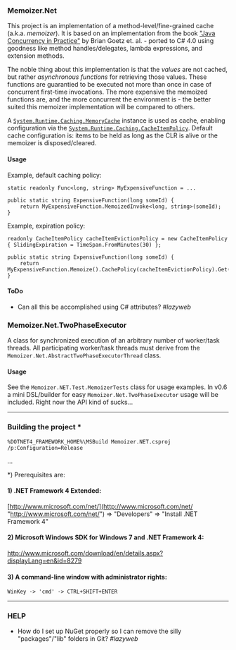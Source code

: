 ### Memoizer.Net
This project is an implementation of a method-level/fine-grained cache (a.k.a. _memoizer_). 
It is based on an implementation from the book ["Java Concurrency in Practice"](http://jcip.net "http://jcip.net") by Brian Goetz et. al. - ported to C# 4.0 using goodness like method handles/delegates, lambda expressions, and extension methods.

The noble thing about this implementation is that the _values_ are not cached, but rather _asynchronous functions_ for retrieving those values.
These functions are guarantied to be executed not more than once in case of concurrent first-time invocations.
The more expensive the memoized functions are, and the more concurrent the environment is - the better suited this memoizer implementation will be compared to others.

A [`System.Runtime.Caching.MemoryCache`](http://msdn.microsoft.com/en-us/library/system.runtime.caching.memorycache.aspx "http://msdn.microsoft.com/en-us/library/system.runtime.caching.memorycache.aspx") instance is used as cache, 
enabling configuration via the [`System.Runtime.Caching.CacheItemPolicy`](http://msdn.microsoft.com/en-us/library/system.runtime.caching.cacheitempolicy.aspx "http://msdn.microsoft.com/en-us/library/system.runtime.caching.cacheitempolicy.aspx").
Default cache configuration is: items to be held as long as the CLR is alive or the memoizer is disposed/cleared. 

#### Usage
Example, default caching policy:

    static readonly Func<long, string> MyExpensiveFunction = ...

    public static string ExpensiveFunction(long someId) { 
        return MyExpensiveFunction.MemoizedInvoke<long, string>(someId);
    }

Example, expiration policy:

	readonly CacheItemPolicy cacheItemEvictionPolicy = new CacheItemPolicy { SlidingExpiration = TimeSpan.FromMinutes(30) };

    public static string ExpensiveFunction(long someId) { 
        return MyExpensiveFunction.Memoize().CachePolicy(cacheItemEvictionPolicy).Get().InvokeWith(someId);
    }

#### ToDo

- Can all this be accomplished using C# attributes? _#lazyweb_

### Memoizer.Net.TwoPhaseExecutor

A class for synchronized execution of an arbitrary number of worker/task threads. All participating worker/task threads must derive from the `Memoizer.Net.AbstractTwoPhaseExecutorThread` class.

#### Usage
See the `Memoizer.NET.Test.MemoizerTests` class for usage examples. In v0.6 a mini DSL/builder for easy `Memoizer.Net.TwoPhaseExecutor` usage will be included. Right now the API kind of sucks...

---  

### Building the project *
    %DOTNET4_FRAMEWORK_HOME%\MSBuild Memoizer.NET.csproj /p:Configuration=Release

...

*) Prerequisites are:

#### 1) .NET Framework 4 Extended:
[http://www.microsoft.com/net/](http://www.microsoft.com/net/ "http://www.microsoft.com/net/")
=> "Developers" => "Install .NET Framework 4"

#### 2) Microsoft Windows SDK for Windows 7 and .NET Framework 4:
[http://www.microsoft.com/download/en/details.aspx?displayLang=en&id=8279
](http://www.microsoft.com/download/en/details.aspx?displayLang=en&id=8279
 "http://www.microsoft.com/download/en/details.aspx?displayLang=en&id=8279
")

#### 3) A command-line window with administrator rights:
    WinKey -> 'cmd' -> CTRL+SHIFT+ENTER

---

### HELP
- How do I set up NuGet properly so I can remove the silly "packages"/"lib" folders in Git? _#lazyweb_
